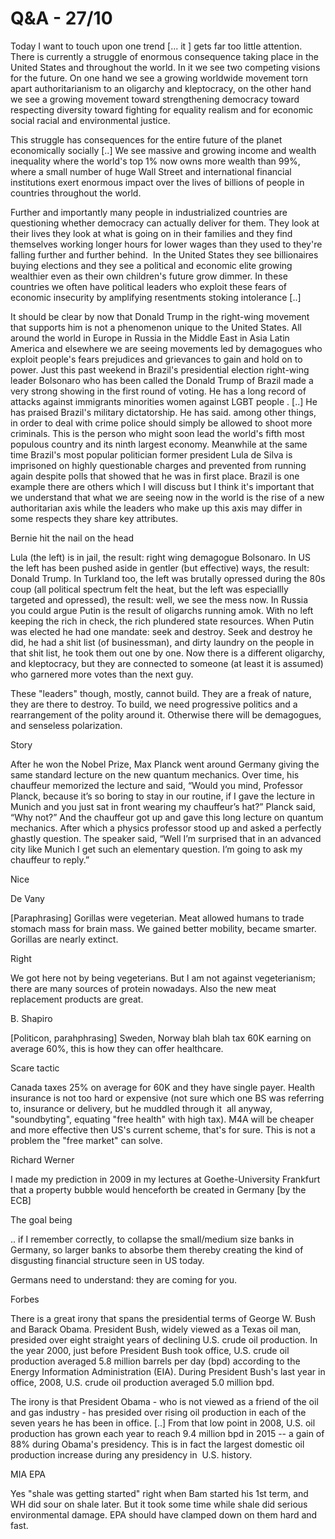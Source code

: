 # Q&A - 27/10

Today I want to touch upon one trend [... it ] gets far too little attention. There is currently a struggle of enormous consequence taking place in the United States and throughout the world. In it we see two competing visions for the future. On one hand we see a growing worldwide movement torn apart authoritarianism to an oligarchy and kleptocracy, on the other hand we see a growing movement toward strengthening democracy toward respecting diversity toward fighting for equality realism and for economic social racial and environmental justice.

This struggle has consequences for the entire future of the planet economically socially [..] We see massive and growing income and wealth inequality where the world's top 1% now owns more wealth than 99%, where a small number of huge Wall Street and international financial institutions exert enormous impact over the lives of billions of people in countries throughout the world.

Further and importantly many people in industrialized countries are questioning whether democracy can actually deliver for them. They look at their lives they look at what is going on in their families and they find themselves working longer hours for lower wages than they used to they're falling further and further behind.  In the United States they see billionaires buying elections and they see a political and economic elite growing wealthier even as their own children's future grow dimmer. In these countries we often have political leaders who exploit these fears of economic insecurity by amplifying resentments stoking intolerance [..]

It should be clear by now that Donald Trump in the right-wing movement that supports him is not a phenomenon unique to the United States. All around the world in Europe in Russia in the Middle East in Asia Latin America and elsewhere we are seeing movements led by demagogues who exploit people's fears prejudices and grievances to gain and hold on to power. Just this past weekend in Brazil's presidential election right-wing leader Bolsonaro who has been called the Donald Trump of Brazil made a very strong showing in the first round of voting. He has a long record of attacks against immigrants minorities women against LGBT people . [..] He has praised Brazil's military dictatorship. He has said. among other things, in order to deal with crime police should simply be allowed to shoot more criminals. This is the person who might soon lead the world's fifth most populous country and its ninth largest economy. Meanwhile at the same time Brazil's most popular politician former president Lula de Silva is imprisoned on highly questionable charges and prevented from running again despite polls that showed that he was in first place. Brazil is one example there are others which I will discuss but I think it's important that we understand that what we are seeing now in the world is the rise of a new authoritarian axis while the leaders who make up this axis may differ in some respects they share key attributes.

Bernie hit the nail on the head

Lula (the left) is in jail, the result: right wing demagogue Bolsonaro. In US the left has been pushed aside in gentler (but effective) ways, the result: Donald Trump. In Turkland too, the left was brutally opressed during the 80s coup (all political spectrum felt the heat, but the left was especiallly targeted and opressed), the result: well, we see the mess now. In Russia you could argue Putin is the result of oligarchs running amok. With no left keeping the rich in check, the rich plundered state resources. When Putin was elected he had one mandate: seek and destroy. Seek and destroy he did, he had a shit list (of businessman), and dirty laundry on the people in that shit list, he took them out one by one. Now there is a different oligarchy, and kleptocracy, but they are connected to someone (at least it is assumed) who garnered more votes than the next guy.

These "leaders" though, mostly, cannot build. They are a freak of nature, they are there to destroy. To build, we need progressive politics and a rearrangement of the polity around it. Otherwise there will be demagogues, and senseless polarization.

Story

After he won the Nobel Prize, Max Planck went around Germany giving the same standard lecture on the new quantum mechanics. Over time, his chauffeur memorized the lecture and said, “Would you mind, Professor Planck, because it’s so boring to stay in our routine, if I gave the lecture in Munich and you just sat in front wearing my chauffeur’s hat?” Planck said, “Why not?” And the chauffeur got up and gave this long lecture on quantum mechanics. After which a physics professor stood up and asked a perfectly ghastly question. The speaker said, “Well I’m surprised that in an advanced city like Munich I get such an elementary question. I’m going to ask my chauffeur to reply.”

Nice

De Vany

[Paraphrasing] Gorillas were vegeterian. Meat allowed humans to trade
stomach mass for brain mass. We gained better mobility, became
smarter. Gorillas are nearly extinct.

Right

We got here not by being vegeterians. But I am not against
vegeterianism; there are many sources of protein nowadays. Also the
new meat replacement products are great.

B. Shapiro

[Politicon, parahphrasing] Sweden, Norway blah blah tax 60K earning on
average 60%, this is how they can offer healthcare.

Scare tactic

Canada taxes 25% on average for 60K and they have single payer. Health
insurance is not too hard or expensive (not sure which one BS was
referring to, insurance or delivery, but he muddled through it  all
anyway, "soundbyting", equating "free health" with high tax). M4A will
be cheaper and more effective then US's current scheme, that's for
sure. This is not a problem the "free market" can solve.

Richard Werner

I made my prediction in 2009 in my lectures at Goethe-University
Frankfurt that a property bubble would henceforth be created in
Germany [by the ECB]

The goal being

.. if I remember correctly, to collapse the small/medium size banks in
Germany, so larger banks to absorbe them thereby creating the kind of
disgusting financial structure seen in US today.

Germans need to understand: they are coming for you.

Forbes

There is a great irony that spans the presidential terms of George
W. Bush and Barack Obama. President Bush, widely viewed as a Texas oil
man, presided over eight straight years of declining U.S. crude oil
production. In the year 2000, just before President Bush took office,
U.S. crude oil production averaged 5.8 million barrels per day (bpd)
according to the Energy Information Administration (EIA). During
President Bush's last year in office, 2008, U.S. crude oil production
averaged 5.0 million bpd.

The irony is that President Obama - who is not viewed as a friend of
the oil and gas industry - has presided over rising oil production in
each of the seven years he has been in office. [..] From that low
point in 2008, U.S. oil production has grown each year to reach 9.4
million bpd in 2015 -- a gain of 88% during Obama's presidency. This
is in fact the largest domestic oil production increase during any
presidency in  U.S. history.

MIA EPA

Yes "shale was getting started" right when Bam started his 1st term,
and WH did sour on shale later. But it took some time while shale did
serious environmental damage. EPA should have clamped down on them
hard and fast.


















